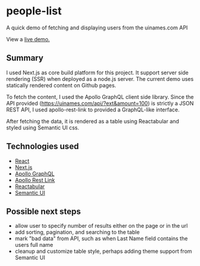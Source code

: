 # people-list
A quick demo of fetching and displaying users from the uinames.com API

View a [live demo.](https://jrunge.github.io/people-list/)


## Summary
I used Next.js as core build platform for this project. It support server side rendering (SSR) when deployed as a node.js server. The current demo uses statically rendered content on Github pages.

To fetch the content, I used the Apollo GraphQL client side library. Since the API provided (https://uinames.com/api/?ext&amount=100) is strictly a JSON REST API, I used apollo-rest-link to provided a GraphQL-like interface.

After fetching the data, it is rendered as a table using Reactabular and styled using Semantic UI css.

## Technologies used
- [React](https://reactjs.org/)
- [Next.js](https://nextjs.org/)
- [Apollo GraphQL](https://www.apollographql.com/)
- [Apollo Rest Link](https://www.apollographql.com/docs/link/links/rest.html)
- [Reactabular](https://reactabular.js.org/)
- [Semantic UI](https://semantic-ui.com/)


## Possible next steps
- allow user to specify number of results either on the page or in the url
- add sorting, pagination, and searching to the table
- mark "bad data" from API, such as when Last Name field contains the users full name
- cleanup and customize table style, perhaps adding theme support from Semantic UI

